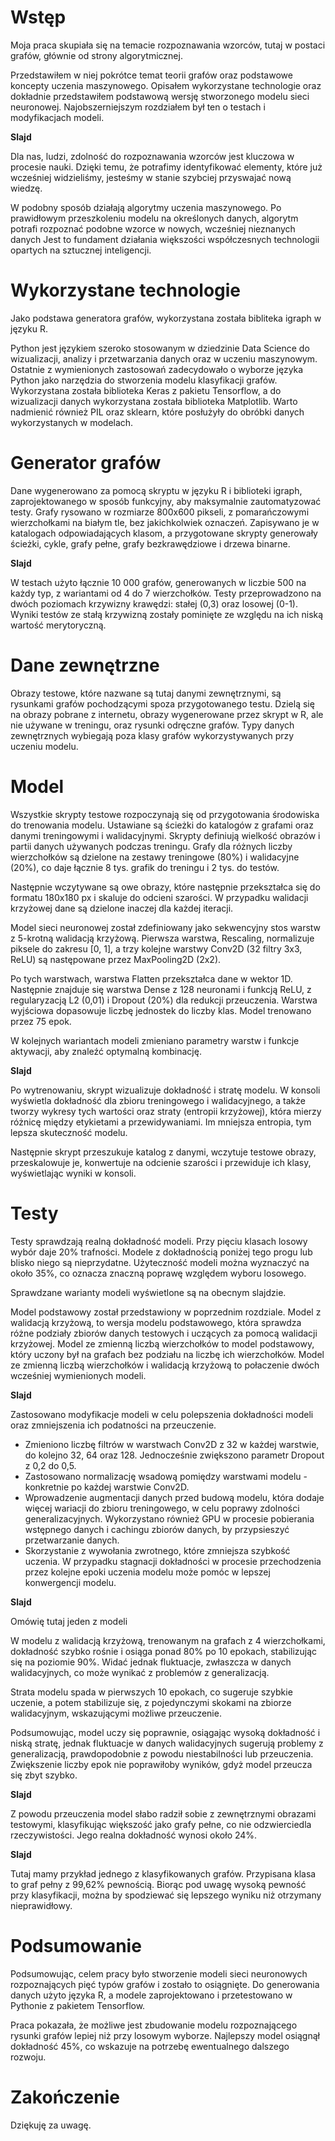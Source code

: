 # Wstęp
Moja praca skupiała się na temacie rozpoznawania wzorców, tutaj w postaci grafów, głównie od strony algorytmicznej.

Przedstawiłem w niej pokrótce temat teorii grafów oraz podstawowe koncepty uczenia maszynowego.
Opisałem wykorzystane technologie oraz dokładnie przedstawiłem podstawową wersję
stworzonego modelu sieci neuronowej.
Najobszerniejszym rozdziałem był ten o testach i modyfikacjach modeli.

**Slajd**

Dla nas, ludzi, zdolność do rozpoznawania wzorców jest kluczowa w procesie nauki.
Dzięki temu, że potrafimy identyfikować elementy, które już wcześniej widzieliśmy,
jesteśmy w stanie szybciej przyswajać nową wiedzę.

W podobny sposób działają algorytmy uczenia maszynowego.
Po prawidłowym przeszkoleniu modelu na określonych danych,
algorytm potrafi rozpoznać podobne wzorce w nowych, wcześniej nieznanych danych
Jest to fundament działania większości współczesnych technologii opartych na sztucznej inteligencji.

# Wykorzystane technologie
Jako podstawa generatora grafów, wykorzystana została bibliteka igraph w języku R.

Python jest językiem szeroko stosowanym w dziedzinie Data Science do wizualizacji,
analizy i przetwarzania danych oraz w uczeniu maszynowym.
Ostatnie z wymienionych zastosowań zadecydowało o wyborze języka Python jako narzędzia do stworzenia modelu klasyfikacji grafów.
Wykorzystana została biblioteka Keras z pakietu Tensorflow,
a do wizualizacji danych wykorzystana została biblioteka Matplotlib.
Warto nadmienić również PIL oraz sklearn, które posłużyły do obróbki danych wykorzystanych w modelach.

# Generator grafów
Dane wygenerowano za pomocą skryptu w języku R i biblioteki igraph,
zaprojektowanego w sposób funkcyjny, aby maksymalnie zautomatyzować testy.
Grafy rysowano w rozmiarze 800x600 pikseli, z pomarańczowymi wierzchołkami na białym tle, bez jakichkolwiek oznaczeń.
Zapisywano je w katalogach odpowiadających klasom,
a przygotowane skrypty generowały ścieżki, cykle, grafy pełne, grafy bezkrawędziowe i drzewa binarne.

**Slajd**

W testach użyto łącznie 10 000 grafów, generowanych w liczbie 500 na każdy typ, z wariantami od 4 do 7 wierzchołków.
Testy przeprowadzono na dwóch poziomach krzywizny krawędzi: stałej (0,3) oraz losowej (0-1).
Wyniki testów ze stałą krzywizną zostały pominięte ze względu na ich niską wartość merytoryczną.

# Dane zewnętrzne
Obrazy testowe, które nazwane są tutaj danymi zewnętrznymi, są rysunkami grafów pochodzącymi spoza przygotowanego testu.
Dzielą się na obrazy pobrane z internetu, obrazy wygenerowane przez skrypt w R,
ale nie używane w treningu, oraz rysunki odręczne grafów.
Typy danych zewnętrznych wybiegają poza klasy grafów wykorzystywanych przy uczeniu modelu.

# Model
Wszystkie skrypty testowe rozpoczynają się od przygotowania środowiska do trenowania modelu.
Ustawiane są ścieżki do katalogów z grafami oraz danymi treningowymi i walidacyjnymi.
Skrypty definiują wielkość obrazów i partii danych używanych podczas treningu.
Grafy dla różnych liczby wierzchołków są dzielone na zestawy treningowe (80%) i walidacyjne (20%),
co daje łącznie 8 tys. grafik do treningu i 2 tys. do testów.

Następnie wczytywane są owe obrazy, które następnie przekształca się do formatu 180x180 px i skaluje do odcieni szarości.
W przypadku walidacji krzyżowej dane są dzielone inaczej dla każdej iteracji.

Model sieci neuronowej został zdefiniowany jako sekwencyjny stos warstw z 5-krotną walidacją krzyżową.
Pierwsza warstwa, Rescaling, normalizuje piksele do zakresu [0, 1],
a trzy kolejne warstwy Conv2D (32 filtry 3x3, ReLU) są następowane przez MaxPooling2D (2x2).

Po tych warstwach, warstwa Flatten przekształca dane w wektor 1D.
Następnie znajduje się warstwa Dense z 128 neuronami i funkcją ReLU,
z regularyzacją L2 (0,01) i Dropout (20%) dla redukcji przeuczenia.
Warstwa wyjściowa dopasowuje liczbę jednostek do liczby klas. Model trenowano przez 75 epok.

W kolejnych wariantach modeli zmieniano parametry warstw i funkcje aktywacji, aby znaleźć optymalną kombinację.

**Slajd**

Po wytrenowaniu, skrypt wizualizuje dokładność i stratę modelu.
W konsoli wyświetla dokładność dla zbioru treningowego i walidacyjnego,
a także tworzy wykresy tych wartości oraz straty (entropii krzyżowej), która mierzy różnicę między etykietami a przewidywaniami.
Im mniejsza entropia, tym lepsza skuteczność modelu.

Następnie skrypt przeszukuje katalog z danymi, wczytuje testowe obrazy, przeskalowuje je,
konwertuje na odcienie szarości i przewiduje ich klasy, wyświetlając wyniki w konsoli.

# Testy
Testy sprawdzają realną dokładność modeli.
Przy pięciu klasach losowy wybór daje 20% trafności.
Modele z dokładnością poniżej tego progu lub blisko niego są nieprzydatne.
Użyteczność modeli można wyznaczyć na około 35%, co oznacza znaczną poprawę względem wyboru losowego.

Sprawdzane warianty modeli wyświetlone są na obecnym slajdzie.

Model podstawowy został przedstawiony w poprzednim rozdziale.
Model z walidacją krzyżową, to wersja modelu podstawowego,
która sprawdza różne podziały zbiorów danych testowych i uczących za pomocą walidacji krzyżowej.
Model ze zmienną liczbą wierzchołków to model podstawowy,
który uczony był na grafach bez podziału na liczbę ich wierzchołków.
Model ze zmienną liczbą wierzchołków i walidacją krzyżową to połaczenie dwóch wcześniej wymienionych modeli.

**Slajd**

Zastosowano modyfikacje modeli w celu polepszenia dokładności modeli oraz zmniejszenia ich podatności na przeuczenie.
- Zmieniono liczbę filtrów w warstwach Conv2D z 32 w każdej warstwie, do kolejno 32, 64 oraz 128.
    Jednocześnie zwiększono parametr Dropout z 0,2 do 0,5.
- Zastosowano normalizację wsadową pomiędzy warstwami modelu - konkretnie po każdej warstwie Conv2D.
- Wprowadzenie augmentacji danych przed budową modelu, która dodaje więcej wariacji do zbioru treningowego,
    w celu poprawy zdolności generalizacyjnych.
    Wykorzystano również GPU w procesie pobierania wstępnego danych i cachingu zbiorów danych,
    by przypsieszyć przetwarzanie danych.
- Skorzystanie z wywołania zwrotnego, które zmniejsza szybkość uczenia.
    W przypadku stagnacji dokładności w procesie przechodzenia przez kolejne epoki uczenia modelu
    może pomóc w lepszej konwergencji modelu.

**Slajd**

Omówię tutaj jeden z modeli

W modelu z walidacją krzyżową, trenowanym na grafach z 4 wierzchołkami, dokładność szybko rośnie i osiąga ponad 80% po 10 epokach, stabilizując się na poziomie 90%. Widać jednak fluktuacje, zwłaszcza w danych walidacyjnych, co może wynikać z problemów z generalizacją.

Strata modelu spada w pierwszych 10 epokach, co sugeruje szybkie uczenie, a potem stabilizuje się, z pojedynczymi skokami na zbiorze walidacyjnym, wskazującymi możliwe przeuczenie.

Podsumowując, model uczy się poprawnie, osiągając wysoką dokładność i niską stratę,
jednak fluktuacje w danych walidacyjnych sugerują problemy z generalizacją,
prawdopodobnie z powodu niestabilności lub przeuczenia.
Zwiększenie liczby epok nie poprawiłoby wyników, gdyż model przeucza się zbyt szybko.

**Slajd**

Z powodu przeuczenia model słabo radził sobie z zewnętrznymi obrazami testowymi,
klasyfikując większość jako grafy pełne, co nie odzwierciedla rzeczywistości.
Jego realna dokładność wynosi około 24%.

**Slajd**

Tutaj mamy przykład jednego z klasyfikowanych grafów.
Przypisana klasa to graf pełny z 99,62% pewnością.
Biorąc pod uwagę wysoką pewność przy klasyfikacji,
można by spodziewać się lepszego wyniku niż otrzymany nieprawidłowy.

# Podsumowanie
Podsumowując, celem pracy było stworzenie modeli sieci neuronowych rozpoznających pięć typów grafów
i zostało to osiągnięte.
Do generowania danych użyto języka R, a modele zaprojektowano i przetestowano w Pythonie z pakietem Tensorflow.

Praca pokazała, że możliwe jest zbudowanie modelu rozpoznającego rysunki grafów lepiej niż przy losowym wyborze.
Najlepszy model osiągnął dokładność 45%, co wskazuje na potrzebę ewentualnego dalszego rozwoju.

# Zakończenie
Dziękuję za uwagę.